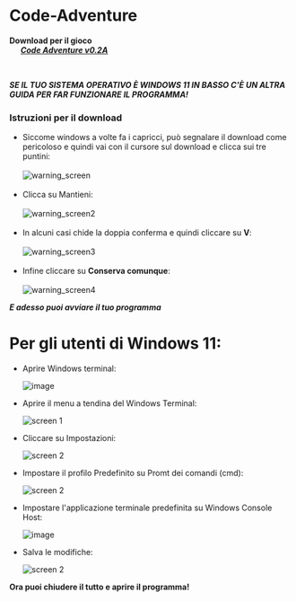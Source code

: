 # Code-Adventure
<p><b>Download per il gioco<br/>
&nbsp  &nbsp  &nbsp  <i><a href="https://github.com/albertomostarda/Code-Adventure/releases/download/v0.2-alpha/Code_Adv_0.2A.exe">Code Adventure v0.2A</a></i></b></p>
<br/><p><b><i>SE IL TUO SISTEMA OPERATIVO È WINDOWS 11 IN BASSO C'È UN ALTRA GUIDA PER FAR FUNZIONARE IL PROGRAMMA!</i></b></p>
<h3>Istruzioni per il download</h3>
  <ul>
    <li>Siccome windows a volte fa i capricci, può segnalare il download come pericoloso e quindi vai con il cursore sul download e clicca sui tre puntini:<br/><br/>
        <img src="https://github.com/albertomostarda/Code-Adventure/assets/167896436/5d8e1e9c-94c0-46f6-88eb-fdf25e115d6e" alt="warning_screen"></li><br/>
    <li>Clicca su Mantieni:<br/><br/>
      <img src="https://github.com/albertomostarda/Code-Adventure/assets/167896436/fe7b3682-8c8c-449e-a23b-98789e726987" alt="warning_screen2"></li><br/>
    <li>In alcuni casi chide la doppia conferma e quindi cliccare su <b>V</b>:<br/><br/>
      <img src="https://github.com/albertomostarda/Code-Adventure/assets/167896436/c90e8457-f713-4868-8dc0-c34eee6adac7" alt="warning_screen3">
    </li> <br/>
    <li>Infine cliccare su <b>Conserva comunque</b>:<br/><br/>
      <img src="https://github.com/albertomostarda/Code-Adventure/assets/167896436/4b841869-a257-4298-93f2-84f45c7ac906" alt="warning_screen4">
    </li>
  </ul>
  <p><b><i>E adesso puoi avviare il tuo programma</i></b></p>

# Per gli utenti di Windows 11:
- Aprire Windows terminal:
  
  ![image](https://github.com/albertomostarda/Code-Adventure/assets/167896436/4eab1d2c-3b7d-4830-90a3-dc07bc939939)
  
- Aprire il menu a tendina del Windows Terminal:
  
  ![screen 1](https://github.com/albertomostarda/Code-Adventure/assets/167896436/a0502bf2-abb8-4e1b-afc8-8fc28d6c2500)

- Cliccare su Impostazioni:

  ![screen 2](https://github.com/albertomostarda/Code-Adventure/assets/167896436/fd84b959-e8eb-49a6-bf03-a1927c99a5d0)

- Impostare il profilo Predefinito su Promt dei comandi (cmd):

  ![screen 2](https://github.com/albertomostarda/Code-Adventure/assets/167896436/b956e0eb-9f17-4382-b975-392aa89af864)

- Impostare l'applicazione terminale predefinita su Windows Console Host:

    ![image](https://github.com/albertomostarda/Code-Adventure/assets/167896436/a92c3ffb-1d2f-458f-9ce7-1e1343f23b3c)

- Salva le modifiche:

  ![screen 2](https://github.com/albertomostarda/Code-Adventure/assets/167896436/01824a14-9f59-4891-87a2-9087a4523401)

**Ora puoi chiudere il tutto e aprire il programma!**
